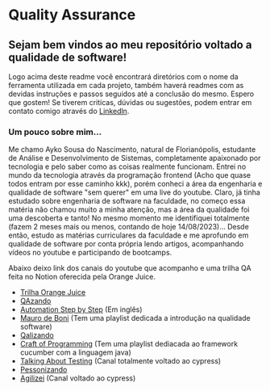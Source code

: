 # Quality Assurance

## Sejam bem vindos ao meu repositório voltado a qualidade de software!

Logo acima deste readme você encontrará diretórios com o nome da ferramenta utilizada em cada projeto, também haverá readmes com as devidas instruções e passos seguidos até a conclusão do mesmo.
Espero que gostem! Se tiverem critícas, dúvidas ou sugestões, podem entrar em contato comigo através do [Linkedln](https://www.linkedin.com/in/ayko-sousa-do-nascimento-3921881ba/).

### Um pouco sobre mim...
Me chamo Ayko Sousa do Nascimento, natural de Florianópolis, estudante de Análise e Desenvolvimento de Sistemas, completamente apaixonado por tecnologia e pelo saber como as coisas realmente funcionam.
Entrei no mundo da tecnologia através da programação frontend (Acho que quase todos entram por esse caminho kkk), porém conheci a área da engenharia e qualidade de software "sem querer" em uma live do youtube. Claro, já tinha estudado sobre engenharia de software na faculdade, no começo essa matéria não chamou muito a minha atenção, mas a área da qualidade foi uma descoberta e tanto! No mesmo momento me identifiquei totalmente (fazem 2 meses mais ou menos, contando de hoje 14/08/2023)... Desde então, estudo as matérias curriculares da faculdade e me aprofundo em qualidade de software por conta própria lendo artigos, acompanhando vídeos no youtube e participando de bootcamps.

Abaixo deixo link dos canais do youtube que acompanho e uma trilha QA feita no Notion oferecida pela Orange Juice.

- [Trilha Orange Juice](https://digital.fcamara.com.br/orange-evolution#rd-section-kw3v3wxs)
- [QAzando](https://www.youtube.com/@QAzando)
- [Automation Step by Step](https://www.youtube.com/@RaghavPal) (Em inglês)
- [Mauro de Boni](https://www.youtube.com/@maurodeboni) (Tem uma playlist dedicada a introdução na qualidade software)
- [Qalizando](https://www.youtube.com/@qalizando)
- [Craft of Programming](https://www.youtube.com/@CraftOfProgramming) (Tem uma playlist dediacada ao framework cucumber com a linguagem java)
- [Talking About Testing](https://www.youtube.com/@TalkingAboutTesting) (Canal totalmente voltado ao cypress)
- [Pessonizando](https://www.youtube.com/@pessonizando)
- [Agilizei](https://www.youtube.com/@Agilizei) (Canal voltado ao cypress)
